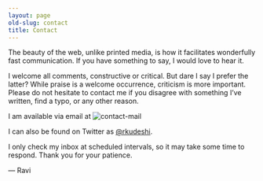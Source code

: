 ```yaml
---
layout: page
old-slug: contact
title: Contact
---
```


The beauty of the web, unlike printed media, is how it facilitates wonderfully fast communication. If you have something to say, I would love to hear it.

I welcome all comments, constructive or critical. But dare I say I prefer the latter? While praise is a welcome occurrence, criticism is more important. Please do not hesitate to contact me if you disagree with something I’ve written, find a typo, or any other reason.

I am available via email at ![contact-mail](http://raviudeshi.com/files/images/contact-mail.png)

I can also be found on Twitter as [@rkudeshi](http://twitter.com/rkudeshi).

I only check my inbox at scheduled intervals, so it may take some time to respond. Thank you for your patience.

— Ravi